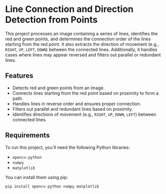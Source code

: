 # Line Connection and Direction Detection from Points

This project processes an image containing a series of lines, identifies the red and green points, and determines the connection order of the lines starting from the red point. It also extracts the direction of movement (e.g., `RIGHT`, `UP`, `LEFT`, `DOWN`) between the connected lines. Additionally, it handles cases where lines may appear reversed and filters out parallel or redundant lines.

## Features
- Detects red and green points from an image.
- Connects lines starting from the red point based on proximity to form a path.
- Handles lines in reverse order and ensures proper connection.
- Filters out parallel and redundant lines based on proximity.
- Identifies directions of movement (e.g., `RIGHT`, `UP`, `DOWN`, `LEFT`) between connected lines.
  
## Requirements
To run this project, you'll need the following Python libraries:
- `opencv-python`
- `numpy`
- `matplotlib`

You can install them using pip:

```bash
pip install opencv-python numpy matplotlib
